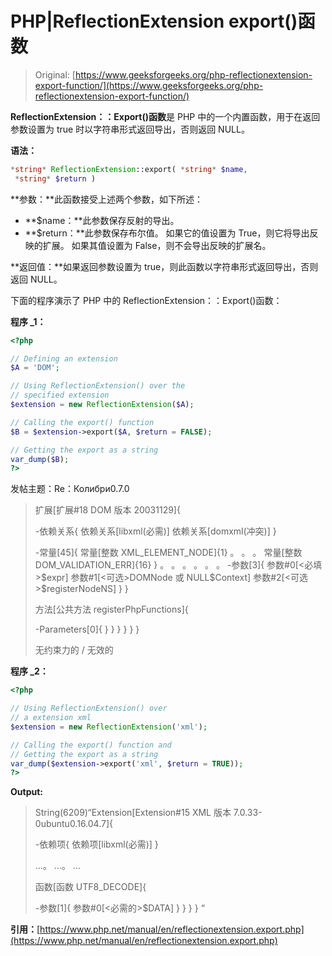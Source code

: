 # PHP|ReflectionExtension export()函数

> Original: [https://www.geeksforgeeks.org/php-reflectionextension-export-function/](https://www.geeksforgeeks.org/php-reflectionextension-export-function/)

**ReflectionExtension：：Export()函数**是 PHP 中的一个内置函数，用于在返回参数设置为 true 时以字符串形式返回导出，否则返回 NULL。

**语法：**

```php
*string* ReflectionExtension::export( *string* $name,
 *string* $return )
```

**参数：**此函数接受上述两个参数，如下所述：

*   **$name：**此参数保存反射的导出。
*   **$return：**此参数保存布尔值。 如果它的值设置为 True，则它将导出反映的扩展。 如果其值设置为 False，则不会导出反映的扩展名。

**返回值：**如果返回参数设置为 true，则此函数以字符串形式返回导出，否则返回 NULL。

下面的程序演示了 PHP 中的 ReflectionExtension：：Export()函数：

**程序 _1：**

```php
<?php

// Defining an extension
$A = 'DOM';

// Using ReflectionExtension() over the 
// specified extension
$extension = new ReflectionExtension($A);

// Calling the export() function
$B = $extension->export($A, $return = FALSE);

// Getting the export as a string 
var_dump($B);
?>
```

发帖主题：Re：Колибри0.7.0

> 扩展[<persistent>扩展#18 DOM 版本 20031129]{</persistent>
> 
> -依赖关系{
> 依赖关系[libxml(必需)]
> 依赖关系[domxml(冲突)]
> }
> 
> -常量[45]{
> 常量[整数 XML_ELEMENT_NODE]{1}
> 。 。 。
> 常量[整数 DOM_VALIDATION_ERR]{16}
> }
> 。 。 。
> 。 。 。
> -参数[3]{
> 参数#0[<必填>$expr]
> 参数#1[<可选>DOMNode 或 NULL$Context]
> 参数#2[<可选>$registerNodeNS]
> }
> }
> 
> 方法[<dom>公共方法 registerPhpFunctions]{</dom>
> 
> -Parameters[0]{
> }
> }
> }
> }
> }
> }
> 
> 无约束力的 / 无效的

**程序 _2：**

```php
<?php

// Using ReflectionExtension() over 
// a extension xml
$extension = new ReflectionExtension('xml');

// Calling the export() function and
// Getting the export as a string 
var_dump($extension->export('xml', $return = TRUE));
?>
```

**Output:**

> String(6209)“Extension[<persistent>Extension#15 XML 版本 7.0.33-0ubuntu0.16.04.7]{</persistent>
> 
> -依赖项{
> 依赖项[libxml(必需)]
> }
> 
> ...。 ...。 ...
> 
> 函数[<xml>函数 UTF8_DECODE]{</xml>
> 
> -参数[1]{
> 参数#0[<必需的>$DATA]
> }
> }
> }
> }
> “

**引用：**[https://www.php.net/manual/en/reflectionextension.export.php](https://www.php.net/manual/en/reflectionextension.export.php)